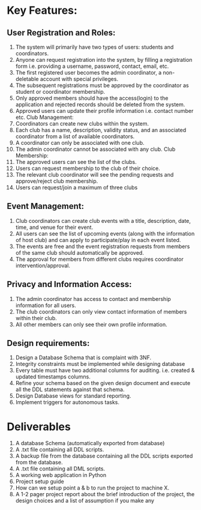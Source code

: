 # Key Features:


## User Registration and Roles:
1. The system will primarily have two types of users: students and coordinators.
2. Anyone can request registration into the system, by filling a registration form i.e. providing a
username, password, contact, email, etc.
3. The first registered user becomes the admin coordinator, a non-deletable account with
special privileges.
4. The subsequent registrations must be approved by the coordinator as student or
coordinator membership.
5. Only approved members should have the access(login) to the application and rejected
records should be deleted from the system.
6. Approved users can update their profile information i.e. contact number etc.
Club Management:
1. Coordinators can create new clubs within the system.
2. Each club has a name, description, validity status, and an associated coordinator from a list
of available coordinators.
3. A coordinator can only be associated with one club.
4. The admin coordinator cannot be associated with any club.
Club Membership:
1. The approved users can see the list of the clubs.
2. Users can request membership to the club of their choice.
3. The relevant club coordinator will see the pending requests and approve/reject club
membership.
4. Users can request/join a maximum of three clubs


## Event Management:
1. Club coordinators can create club events with a title, description, date, time, and venue for
their event.
2. All users can see the list of upcoming events (along with the information of host club) and
can apply to participate/play in each event listed.
3. The events are free and the event registration requests from members of the same club
should automatically be approved.
4. The approval for members from different clubs requires coordinator intervention/approval.

## Privacy and Information Access:
1. The admin coordinator has access to contact and membership information for all users.
2. The club coordinators can only view contact information of members within their club.
3. All other members can only see their own profile information.

## Design requirements:
1. Design a Database Schema that is complaint with 3NF.
2. Integrity constraints must be implemented while designing database
3. Every table must have two additional columns for auditing. i.e. created & updated
timestamps columns.
4. Refine your schema based on the given design document and execute all the DDL
statements against that schema.
5. Design Database views for standard reporting.
6. Implement triggers for autonomous tasks.



# Deliverables

1. A database Schema (automatically exported from database)
2. A .txt file containing all DDL scripts.
3. A backup file from the database containing all the DDL scripts exported from the
database.
4. A .txt file containing all DML scripts.
5. A working web application in Python
6. Project setup guide
7. How can we setup point a & b to run the project to machine X.
8. A 1-2 pager project report about the brief introduction of the project, the design
choices and a list of assumption if you make any
